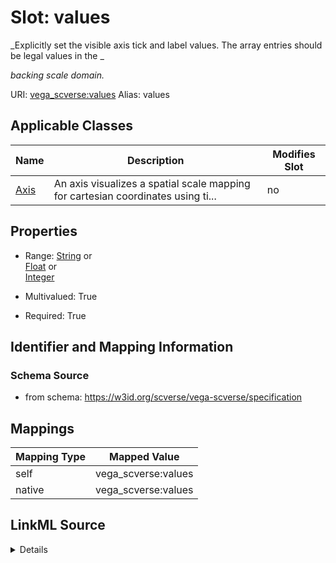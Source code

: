 

# Slot: values 


_Explicitly set the visible axis tick and label values. The array entries should be legal values in the _

_backing scale domain._





URI: [vega_scverse:values](https://w3id.org/scverse/vega-scverse/values)
Alias: values

<!-- no inheritance hierarchy -->





## Applicable Classes

| Name | Description | Modifies Slot |
| --- | --- | --- |
| [Axis](Axis.md) | An axis visualizes a spatial scale mapping for cartesian coordinates using ti... |  no  |







## Properties

* Range: [String](String.md)&nbsp;or&nbsp;<br />[Float](Float.md)&nbsp;or&nbsp;<br />[Integer](Integer.md)

* Multivalued: True

* Required: True





## Identifier and Mapping Information







### Schema Source


* from schema: https://w3id.org/scverse/vega-scverse/specification




## Mappings

| Mapping Type | Mapped Value |
| ---  | ---  |
| self | vega_scverse:values |
| native | vega_scverse:values |




## LinkML Source

<details>
```yaml
name: values
description: "Explicitly set the visible axis tick and label values. The array entries\
  \ should be legal values in the \nbacking scale domain."
from_schema: https://w3id.org/scverse/vega-scverse/specification
rank: 1000
alias: values
owner: Axis
domain_of:
- Axis
range: string
required: true
multivalued: true
any_of:
- range: float
- range: integer

```
</details>